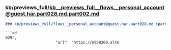 ### kb/previews_full/kb__previews_full__flows__personal_account@guest.har.part028.md.part002.md

```md
### kb/previews_full/flows__personal_account@guest.har.part028.md (part 002)

```md
929",
                      "url": "https://n958200.alte
```

```

```
